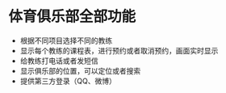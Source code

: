 # 体育俱乐部全部功能
- 根据不同项目选择不同的教练
- 显示每个教练的课程表，进行预约或者取消预约，画面实时显示
- 给教练打电话或者发短信
- 显示俱乐部的位置，可以定位或者搜索
- 提供第三方登录（QQ、微博）
